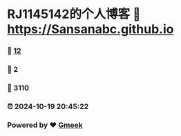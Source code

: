 # RJ1145142的个人博客 :link: https://Sansanabc.github.io 
### :page_facing_up: [12](https://Sansanabc.github.io/tag.html) 
### :speech_balloon: 2 
### :hibiscus: 3110 
### :alarm_clock: 2024-10-19 20:45:22 
### Powered by :heart: [Gmeek](https://github.com/Meekdai/Gmeek)
